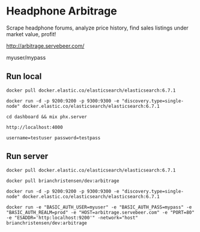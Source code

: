 # Headphone Arbitrage
Scrape headphone forums, analyze price history, find sales listings under market value, profit!

http://arbitrage.servebeer.com/

myuser/mypass

## Run local

```
docker pull docker.elastic.co/elasticsearch/elasticsearch:6.7.1

docker run -d -p 9200:9200 -p 9300:9300 -e "discovery.type=single-node" docker.elastic.co/elasticsearch/elasticsearch:6.7.1

cd dashboard && mix phx.server

http://localhost:4000

username=testuser password=testpass
```

## Run server

```
docker pull docker.elastic.co/elasticsearch/elasticsearch:6.7.1

docker pull brianchristensen/dev:arbitrage

docker run -d -p 9200:9200 -p 9300:9300 -e "discovery.type=single-node" docker.elastic.co/elasticsearch/elasticsearch:6.7.1

docker run -e "BASIC_AUTH_USER=myuser" -e "BASIC_AUTH_PASS=mypass" -e "BASIC_AUTH_REALM=prod" -e "HOST=arbitrage.servebeer.com" -e "PORT=80" -e "ESADDR='http:localhost:9200'" -network="host" brianchristensen/dev:arbitrage
```
